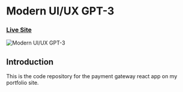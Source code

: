 # Modern UI/UX GPT-3
### [Live Site](https://extraordinary-gecko-813ac6.netlify.app/)

![Modern UI/UX GPT-3](https://i.ibb.co/TR5LW9z/image.png)


## Introduction
This is the code repository for the payment gateway react app on my portfolio site. 


